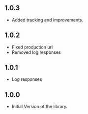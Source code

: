 ## 1.0.3

* Added tracking and improvements.

## 1.0.2

* Fixed production url
* Removed log responses

## 1.0.1

* Log responses

## 1.0.0

* Initial Version of the library.